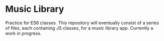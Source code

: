 # Music Library

Practice for ES6 classes. This repository will eventually consist of a series of files, each containing JS classes, for a music library app. Currently a work in progress.
